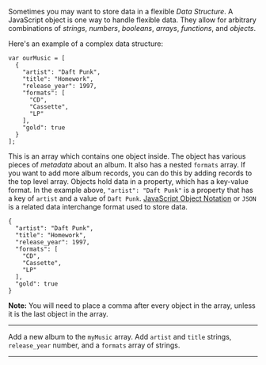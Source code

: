 <div class="challenge-instructions basic-javascript"><div><section id="description">
<p>Sometimes you may want to store data in a flexible <dfn>Data Structure</dfn>. A JavaScript object is one way to handle flexible data. They allow for arbitrary combinations of <dfn>strings</dfn>, <dfn>numbers</dfn>, <dfn>booleans</dfn>, <dfn>arrays</dfn>, <dfn>functions</dfn>, and <dfn>objects</dfn>.</p>
<p>Here's an example of a complex data structure:</p>
<pre class="language-js"><code class="language-js"><span class="token keyword">var</span> ourMusic <span class="token operator">=</span> <span class="token punctuation">[</span>
  <span class="token punctuation">{</span>
    <span class="token string">"artist"</span><span class="token operator">:</span> <span class="token string">"Daft Punk"</span><span class="token punctuation">,</span>
    <span class="token string">"title"</span><span class="token operator">:</span> <span class="token string">"Homework"</span><span class="token punctuation">,</span>
    <span class="token string">"release_year"</span><span class="token operator">:</span> <span class="token number">1997</span><span class="token punctuation">,</span>
    <span class="token string">"formats"</span><span class="token operator">:</span> <span class="token punctuation">[</span> 
      <span class="token string">"CD"</span><span class="token punctuation">,</span> 
      <span class="token string">"Cassette"</span><span class="token punctuation">,</span> 
      <span class="token string">"LP"</span>
    <span class="token punctuation">]</span><span class="token punctuation">,</span>
    <span class="token string">"gold"</span><span class="token operator">:</span> <span class="token boolean">true</span>
  <span class="token punctuation">}</span>
<span class="token punctuation">]</span><span class="token punctuation">;</span>
</code></pre>
<p>This is an array which contains one object inside. The object has various pieces of <dfn>metadata</dfn> about an album. It also has a nested <code>formats</code> array. If you want to add more album records, you can do this by adding records to the top level array. Objects hold data in a property, which has a key-value format. In the example above, <code>"artist": "Daft Punk"</code> is a property that has a key of <code>artist</code> and a value of <code>Daft Punk</code>. <a href="http://www.json.org/">JavaScript Object Notation</a> or <code>JSON</code> is a related data interchange format used to store data.</p>
<pre class="language-json"><code class="language-json">{
  "artist": "Daft Punk",
  "title": "Homework",
  "release_year": 1997,
  "formats": [ 
    "CD",
    "Cassette",
    "LP"
  ],
  "gold": true
}
</code></pre>
<p><strong>Note:</strong> You will need to place a comma after every object in the array, unless it is the last object in the array.</p>
</section></div><hr/><div><section id="instructions">
<p>Add a new album to the <code>myMusic</code> array. Add <code>artist</code> and <code>title</code> strings, <code>release_year</code> number, and a <code>formats</code> array of strings.</p>
</section></div><hr/></div>
